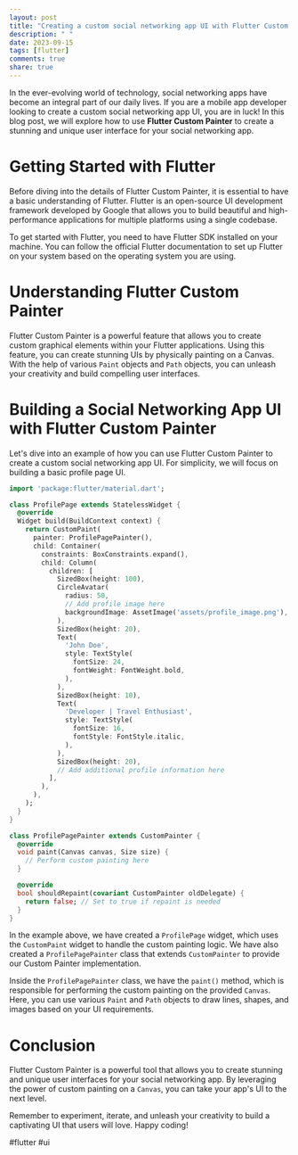 ```yaml
---
layout: post
title: "Creating a custom social networking app UI with Flutter Custom Painter"
description: " "
date: 2023-09-15
tags: [flutter]
comments: true
share: true
---
```


In the ever-evolving world of technology, social networking apps have become an integral part of our daily lives. If you are a mobile app developer looking to create a custom social networking app UI, you are in luck! In this blog post, we will explore how to use **Flutter Custom Painter** to create a stunning and unique user interface for your social networking app.

# Getting Started with Flutter

Before diving into the details of Flutter Custom Painter, it is essential to have a basic understanding of Flutter. Flutter is an open-source UI development framework developed by Google that allows you to build beautiful and high-performance applications for multiple platforms using a single codebase.

To get started with Flutter, you need to have Flutter SDK installed on your machine. You can follow the official Flutter documentation to set up Flutter on your system based on the operating system you are using.

# Understanding Flutter Custom Painter

Flutter Custom Painter is a powerful feature that allows you to create custom graphical elements within your Flutter applications. Using this feature, you can create stunning UIs by physically painting on a Canvas. With the help of various `Paint` objects and `Path` objects, you can unleash your creativity and build compelling user interfaces.

# Building a Social Networking App UI with Flutter Custom Painter

Let's dive into an example of how you can use Flutter Custom Painter to create a custom social networking app UI. For simplicity, we will focus on building a basic profile page UI.

```dart
import 'package:flutter/material.dart';

class ProfilePage extends StatelessWidget {
  @override
  Widget build(BuildContext context) {
    return CustomPaint(
      painter: ProfilePagePainter(),
      child: Container(
        constraints: BoxConstraints.expand(),
        child: Column(
          children: [
            SizedBox(height: 100),
            CircleAvatar(
              radius: 50,
              // Add profile image here
              backgroundImage: AssetImage('assets/profile_image.png'),
            ),
            SizedBox(height: 20),
            Text(
              'John Doe',
              style: TextStyle(
                fontSize: 24,
                fontWeight: FontWeight.bold,
              ),
            ),
            SizedBox(height: 10),
            Text(
              'Developer | Travel Enthusiast',
              style: TextStyle(
                fontSize: 16,
                fontStyle: FontStyle.italic,
              ),
            ),
            SizedBox(height: 20),
            // Add additional profile information here
          ],
        ),
      ),
    );
  }
}

class ProfilePagePainter extends CustomPainter {
  @override
  void paint(Canvas canvas, Size size) {
    // Perform custom painting here
  }

  @override
  bool shouldRepaint(covariant CustomPainter oldDelegate) {
    return false; // Set to true if repaint is needed
  }
}
```

In the example above, we have created a `ProfilePage` widget, which uses the `CustomPaint` widget to handle the custom painting logic. We have also created a `ProfilePagePainter` class that extends `CustomPainter` to provide our Custom Painter implementation.

Inside the `ProfilePagePainter` class, we have the `paint()` method, which is responsible for performing the custom painting on the provided `Canvas`. Here, you can use various `Paint` and `Path` objects to draw lines, shapes, and images based on your UI requirements.

# Conclusion

Flutter Custom Painter is a powerful tool that allows you to create stunning and unique user interfaces for your social networking app. By leveraging the power of custom painting on a `Canvas`, you can take your app's UI to the next level.

Remember to experiment, iterate, and unleash your creativity to build a captivating UI that users will love. Happy coding!

#flutter #ui